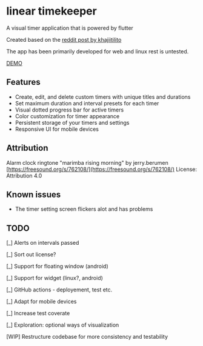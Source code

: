 # linear timekeeper

A visual timer application that is powered by flutter

Created based on the [reddit post by khajiitilito](https://www.reddit.com/r/adhdwomen/comments/1j4871j/visual_progress_barlinear_timer_for_free_in/)

The app has been primarily developed for web and linux rest is untested.

[DEMO](https://lwej.github.io/linear_timekeeper/)

## Features

- Create, edit, and delete custom timers with unique titles and durations
- Set maximum duration and interval presets for each timer
- Visual dotted progress bar for active timers
- Color customization for timer appearance
- Persistent storage of your timers and settings
- Responsive UI for mobile devices

## Attribution

Alarm clock ringtone "marimba rising morning" by jerry.berumen
[https://freesound.org/s/762108/](https://freesound.org/s/762108/)
License: Attribution 4.0

## Known issues

- The timer setting screen flickers alot and has problems

## TODO

[_] Alerts on intervals passed

[_] Sort out license?

[_] Support for floating window (android)

[_] Support for widget (linux?, android)

[_] GitHub actions - deployement, test etc.

[_] Adapt for mobile devices

[_] Increase test coverate

[_] Exploration: optional ways of visualization

[WIP] Restructure codebase for more consistency and testability
